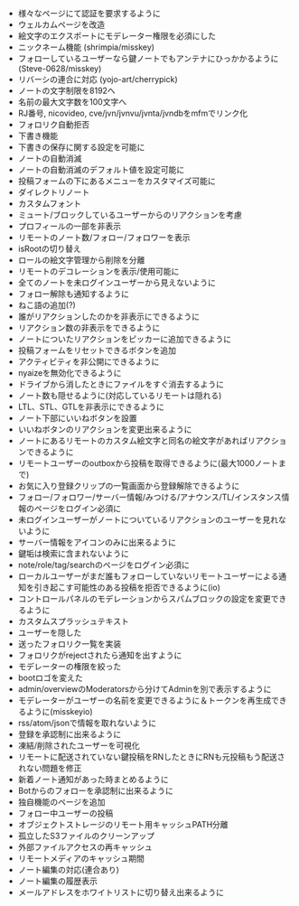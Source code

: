 - 様々なページにて認証を要求するように
- ウェルカムページを改造
- 絵文字のエクスポートにモデレーター権限を必須にした
- ニックネーム機能 (shrimpia/misskey)
- フォローしているユーザーなら鍵ノートでもアンテナにひっかかるように (Steve-0628/misskey)
- リバーシの連合に対応 (yojo-art/cherrypick)
- ノートの文字制限を8192へ
- 名前の最大文字数を100文字へ
- RJ番号, nicovideo, cve/jvn/jvnvu/jvnta/jvndbをmfmでリンク化
- フォロリク自動拒否
- 下書き機能
- 下書きの保存に関する設定を可能に
- ノートの自動消滅
- ノートの自動消滅のデフォルト値を設定可能に
- 投稿フォームの下にあるメニューをカスタマイズ可能に
- ダイレクトリノート
- カスタムフォント
- ミュート/ブロックしているユーザーからのリアクションを考慮
- プロフィールの一部を非表示
- リモートのノート数/フォロー/フォロワーを表示
- isRootの切り替え
- ロールの絵文字管理から削除を分離
- リモートのデコレーションを表示/使用可能に
- 全てのノートを未ログインユーザーから見えないように
- フォロー解除も通知するように
- ねこ語の追加(?)
- 誰がリアクションしたのかを非表示にできるように
- リアクション数の非表示をできるように
- ノートについたリアクションをピッカーに追加できるように
- 投稿フォームをリセットできるボタンを追加
- アクティビティを非公開にできるように
- nyaizeを無効化できるように
- ドライブから消したときにファイルをすぐ消去するように
- ノート数も隠せるように(対応しているリモートは隠れる)
- LTL、STL、GTLを非表示にできるように
- ノート下部にいいねボタンを設置
- いいねボタンのリアクションを変更出来るように
- ノートにあるリモートのカスタム絵文字と同名の絵文字があればリアクションできるように
- リモートユーザーのoutboxから投稿を取得できるように(最大1000ノートまで)
- お気に入り登録クリップの一覧画面から登録解除できるように
- フォロー/フォロワー/サーバー情報/みつける/アナウンス/TL/インスタンス情報のページをログイン必須に
- 未ログインユーザーがノートについているリアクションのユーザーを見れないように
- サーバー情報をアイコンのみに出来るように
- 鍵垢は検索に含まれないように
- note/role/tag/searchのページをログイン必須に
- ローカルユーザーがまだ誰もフォローしていないリモートユーザーによる通知を引き起こす可能性のある投稿を拒否できるように(io)
- コントロールパネルのモデレーションからスパムブロックの設定を変更できるように
- カスタムスプラッシュテキスト
- ユーザーを隠した
- 送ったフォロリク一覧を実装
- フォロリクがrejectされたら通知を出すように
- モデレーターの権限を絞った
- bootロゴを変えた
- admin/overviewのModeratorsから分けてAdminを別で表示するように
- モデレーターがユーザーの名前を変更できるように＆トークンを再生成できるように(misskeyio)
- rss/atom/jsonで情報を取れないように
- 登録を承認制に出来るように
- 凍結/削除されたユーザーを可視化
- リモートに配送されていない鍵投稿をRNしたときにRNも元投稿もう配送されない問題を修正
- 新着ノート通知があった時まとめるように
- Botからのフォローを承認制に出来るように
- 独自機能のページを追加
- フォロー中ユーザーの投稿
- オブジェクトストレージのリモート用キャッシュPATH分離
- 孤立したS3ファイルのクリーンアップ
- 外部ファイルアクセスの再キャッシュ
- リモートメディアのキャッシュ期間
- ノート編集の対応(連合あり)
- ノート編集の履歴表示
- メールアドレスをホワイトリストに切り替え出来るように
